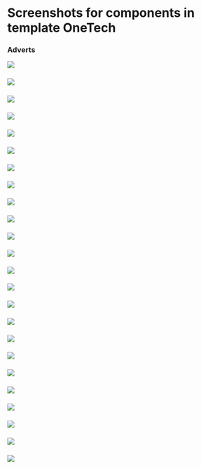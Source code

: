 # Screenshots for components in template OneTech

### Adverts
<img src="./adverts.png">

### 
<img src="./banner.png">

### 
<img src="./banner2.png">

### 
<img src="./best_sellers.png">

### 
<img src="./blog.png">

### 
<img src="./brands.png">

### 
<img src="./cart_section.png">

### 
<img src="./characteristics.png">

### 
<img src="./contact_form.png">

### 
<img src="./contact_info.png">

### 
<img src="./contact_map.png">

### 
<img src="./copyright.png">

### 
<img src="./deals_of_week.png">

### 
<img src="./footer.png">

### 
<img src="./header.png">

### 
<img src="./home.png">

### 
<img src="./hot_new_arrivals.png">

### 
<img src="./newsletter.png">

### 
<img src="./popular_categories.png">

### 
<img src="./recently_viewed.png">

### 
<img src="./reviews.png">

### 
<img src="./shop.png">

### 
<img src="./single_product.png">

### 
<img src="./trends.png">

